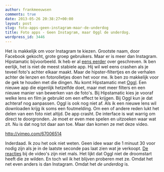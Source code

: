 ```yaml
---
author: frankmeeuwsen
comments: true
date: 2013-05-26 20:38:27+00:00
layout: post
slug: foto-apps-geen-instagram-maar-de-underdog
title: Foto apps - Geen Instagram, maar Oggl de underdog.
wordpress_id: 3446
---
```


Het is makkelijk om voor Instagram te kiezen. Grootste naam, door Facebook gekocht, grote groep gebruikers. Maar er is meer dan Instagram. Hipstamatic bijvoorbeeld. Ik heb er al [eens eerder](http://incredibleadventure.nl/2011/02/de-kracht-van-een-mooi-verhaal-voor-je-iphone-app/) over geschreven. Ik ben eerlijk, het is niet de meest stabiele app. Hij wil wel eens crashen als je teveel foto's achter elkaar maakt. Maar de hipster-filtertjes en de verhalen achter de lenzen en fotorolletjes doen het voor me. Ik ben zo makkelijk voor de gek te houden met die dingen.
Nu komt Hipstamatic met [Oggl](http://oggl.com). Een nieuwe app die eigenlijk hetzelfde doet, maar met meer filters en een nieuwe manier van bewerken van de foto's. Bij Hipstamatic kies je vooraf welke lens en film je gebruikt om een effect te krijgen. Bij Oggl kun je dat achteraf nog aanpassen.
Oggl is ook nog niet af. Als ik een nieuwe lens wil downloaden krijg ik soms een foutmelding. Om een of andere reden lukt het delen van een foto niet altijd. De app crasht. De interface is wat warrig om direct te doorgronden. Je moet er even mee spelen en uitzoeken waar wat zit.
Nu is dat nog tot daar aan toe. Maar dan komen ze met deze video.



http://vimeo.com/67006514



Inderdaad. Ik zou het ook niet weten. Geen idee waar die 1 minuut 30 voor nodig zijn als je in de laatste seconde pas laat zien wat je verkoopt. [De reacties](http://vimeo.com/67006514) bij de video's zijn niet mals. Het lijkt dat Oggl niet de droomstart heeft die ze wilden. En toch wil ik het blijven proberen met ze. Omdat het net even anders is dan Instagram. Omdat het _de underdog_ is. 
